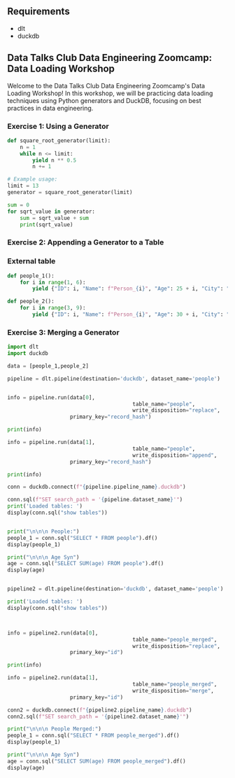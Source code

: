 ## Requirements

- dlt
- duckdb


## Data Talks Club Data Engineering Zoomcamp: Data Loading Workshop
Welcome to the Data Talks Club Data Engineering Zoomcamp's Data Loading Workshop! In this workshop, we will be practicing data loading techniques using Python generators and DuckDB, focusing on best practices in data engineering.

### Exercise 1: Using a Generator

```python
def square_root_generator(limit):
    n = 1
    while n <= limit:
        yield n ** 0.5
        n += 1

# Example usage:
limit = 13
generator = square_root_generator(limit)

sum = 0
for sqrt_value in generator:
    sum = sqrt_value + sum
    print(sqrt_value)
```
### Exercise 2: Appending a Generator to a Table

### External table
```python
def people_1():
    for i in range(1, 6):
        yield {"ID": i, "Name": f"Person_{i}", "Age": 25 + i, "City": "City_A"}

def people_2():
    for i in range(3, 9):
        yield {"ID": i, "Name": f"Person_{i}", "Age": 30 + i, "City": "City_B", "Occupation": f"Job_{i}"}

```

### Exercise 3: Merging a Generator
```python
import dlt
import duckdb

data = [people_1,people_2]

pipeline = dlt.pipeline(destination='duckdb', dataset_name='people')


info = pipeline.run(data[0],
										table_name="people",
										write_disposition="replace",
                    primary_key="record_hash")

print(info)

info = pipeline.run(data[1],
										table_name="people",
										write_disposition="append",
                    primary_key="record_hash")

print(info)

conn = duckdb.connect(f"{pipeline.pipeline_name}.duckdb")

conn.sql(f"SET search_path = '{pipeline.dataset_name}'")
print('Loaded tables: ')
display(conn.sql("show tables"))


print("\n\n\n People:")
people_1 = conn.sql("SELECT * FROM people").df()
display(people_1)

print("\n\n\n Age Syn")
age = conn.sql("SELECT SUM(age) FROM people").df()
display(age)


pipeline2 = dlt.pipeline(destination='duckdb', dataset_name='people')

print('Loaded tables: ')
display(conn.sql("show tables"))



info = pipeline2.run(data[0],
										table_name="people_merged",
										write_disposition="replace",
                    primary_key="id")

print(info)

info = pipeline2.run(data[1],
										table_name="people_merged",
										write_disposition="merge",
                    primary_key="id")

conn2 = duckdb.connect(f"{pipeline2.pipeline_name}.duckdb")
conn2.sql(f"SET search_path = '{pipeline2.dataset_name}'")

print("\n\n\n People Merged:")
people_1 = conn.sql("SELECT * FROM people_merged").df()
display(people_1)

print("\n\n\n Age Syn")
age = conn.sql("SELECT SUM(age) FROM people_merged").df()
display(age)
```
